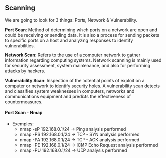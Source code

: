 ## Scanning
We are going to look for 3 things: Ports, Network & Vulnerability.


<b>Port Scan</b>: Method of determining which ports on a network are open and could be receiving or sending data. It is also a process for sending packets to specific ports on a host and analyzing responses to identify vulnerabilities. <br>

<b>Network Scan</b>: Refers to the use of a computer network to gather information regarding computing systems. Network scanning is mainly used for security assessment, system maintenance, and also for performing attacks by hackers.<br>

<b>Vulnerability Scan</b>: Inspection of the potential points of exploit on a computer or network to identify security holes. A vulnerability scan detects and classifies system weaknesses in computers, networks and communications equipment and predicts the effectiveness of countermeasures. <br>


#### Port Scan - Nmap
- Exemples:
     * nmap -sP 192.168.0.1/24  -> Ping analysis performed
     * nmap -PS 192.168.0.1/24  -> TCP - SYN analysis performed
     * nmap -PA 192.168.0.1/24  -> TCP - ACK analysis performed
     * nmap -PE 192.168.0.1/24  -> ICMP Echo Request analysis performed
     * nmap -PU 192.168.0.1/24  -> UDP analysis performed
